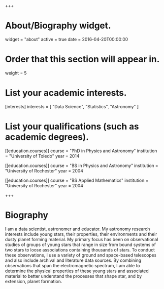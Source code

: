 +++
# About/Biography widget.
widget = "about"
active = true
date = 2016-04-20T00:00:00

# Order that this section will appear in.
weight = 5

# List your academic interests.
[interests]
  interests = [
    "Data Science",
    "Statistics",
    "Astronomy"
  ]

# List your qualifications (such as academic degrees).
[[education.courses]]
  course = "PhD in Physics and Astronomy"
  institution = "University of Toledo"
  year = 2014

[[education.courses]]
  course = "BS in Physics and Astronomy"
  institution = "University of Rochester"
  year = 2004

[[education.courses]]
  course = "BS Applied Mathematics"
  institution = "University of Rochester"
  year = 2004
 
+++

# Biography

I am a data scientist, astronomer and educator.  My astronomy research interests include young stars, their properties, their environments and their dusty planet forming material. My primary focus has been on observational studies of groups of young stars that range in size from bound systems of two stars to loose associations containing thousands of stars. To conduct these observations, I use a variety of ground and space-based telescopes and also include archival and literature data sources. By combining observations that span the electromagnetic spectrum, I am able to determine the physical properties of these young stars and associated material to better understand the processes that shape star, and by extension, planet formation.
